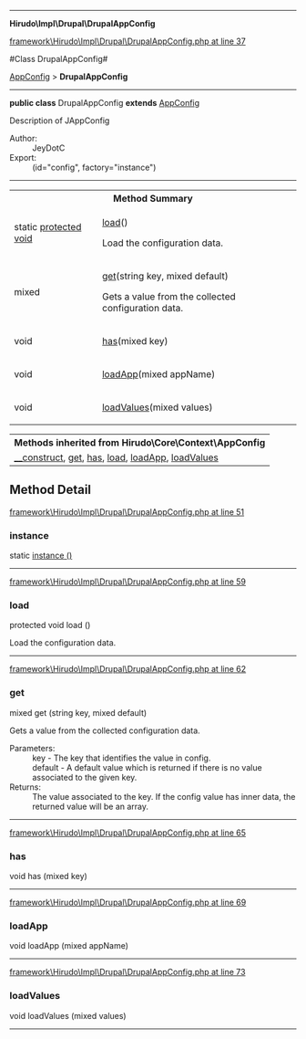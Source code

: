 

- - -

**Hirudo\Impl\Drupal\DrupalAppConfig**


<a href="https://github.com/JeyDotC/Hirudo/blob/master/framework/Hirudo/Impl/Drupal/DrupalAppConfig.php#L37" target='_blank'>framework\Hirudo\Impl\Drupal\DrupalAppConfig.php at line 37</a>

#Class DrupalAppConfig#

<a href="https://github.com/JeyDotC/Hirudo-docs/blob/master/Hirudo/Core/Context/AppConfig.md">AppConfig</a>
 &gt; **DrupalAppConfig**




- - -

<p><strong>public  class</strong> <span>DrupalAppConfig</span>
<strong>extends</strong> <a href="https://github.com/JeyDotC/Hirudo-docs/blob/master/Hirudo/Core/Context/AppConfig.md">AppConfig</a>

</p>

<div class="comment" id="overview_description"><p>Description of JAppConfig</p></div>

<dl>
<dt>Author:</dt>
<dd>JeyDotC</dd>
<dt>Export:</dt>
<dd>(id="config", factory="instance")</dd>
</dl>


<hr />

<table id="summary_method">
<tr><th colspan="2">Method Summary</th></tr>
<tr>
<td><span class='k'>static </span> <span class='nx'><a href='https://github.com/JeyDotC/Hirudo-docs/blob/master/Hirudo/Impl/Drupal/DrupalAppConfig.md>DrupalAppConfig</a></span></td>
<td class="description"><p class="name"><a href="#instance">instance</a>()</p><p class="description"></p></td>
</tr>
<tr>
<td><span class='k'>protected </span> <span class='nx'>void</span></td>
<td class="description"><p class="name"><a href="#load">load</a>()</p><p class="description">Load the configuration data.</p></td>
</tr>
<tr>
<td><span class='k'></span> <span class='nx'>mixed</span></td>
<td class="description"><p class="name"><a href="#get">get</a>(string key, mixed default)</p><p class="description">Gets a value from the collected configuration data.</p></td>
</tr>
<tr>
<td><span class='k'></span> <span class='nx'>void</span></td>
<td class="description"><p class="name"><a href="#has">has</a>(mixed key)</p><p class="description"></p></td>
</tr>
<tr>
<td><span class='k'></span> <span class='nx'>void</span></td>
<td class="description"><p class="name"><a href="#loadapp">loadApp</a>(mixed appName)</p></td>
</tr>
<tr>
<td><span class='k'></span> <span class='nx'>void</span></td>
<td class="description"><p class="name"><a href="#loadvalues">loadValues</a>(mixed values)</p><p class="description"></p></td>
</tr>
</table>

<table class="inherit">
<tr><th colspan="2">Methods inherited from Hirudo\Core\Context\AppConfig</th></tr>
<tr><td><a href="https://github.com/JeyDotC/Hirudo-docs/blob/master/Hirudo/Core/Context/AppConfig.md#__construct">__construct</a>, <a href="https://github.com/JeyDotC/Hirudo-docs/blob/master/Hirudo/Core/Context/AppConfig.md#get">get</a>, <a href="https://github.com/JeyDotC/Hirudo-docs/blob/master/Hirudo/Core/Context/AppConfig.md#has">has</a>, <a href="https://github.com/JeyDotC/Hirudo-docs/blob/master/Hirudo/Core/Context/AppConfig.md#load">load</a>, <a href="https://github.com/JeyDotC/Hirudo-docs/blob/master/Hirudo/Core/Context/AppConfig.md#loadapp">loadApp</a>, <a href="https://github.com/JeyDotC/Hirudo-docs/blob/master/Hirudo/Core/Context/AppConfig.md#loadvalues">loadValues</a></td></tr></table>

<h2 id="detail_method">Method Detail</h2>

<a href="https://github.com/JeyDotC/Hirudo/blob/master/framework/Hirudo/Impl/Drupal/DrupalAppConfig.php#L51" target='_blank'>framework\Hirudo\Impl\Drupal\DrupalAppConfig.php at line 51</a>

<h3 id="instance()">instance</h3>
<span class='k'>static </span> <span class='nx'><a href='https://github.com/JeyDotC/Hirudo-docs/blob/master/Hirudo/Impl/Drupal/DrupalAppConfig.md>DrupalAppConfig</a></span> <span class='nf'>instance</span> ()

<div class="details">
<p></p>
</div>

- - -


<a href="https://github.com/JeyDotC/Hirudo/blob/master/framework/Hirudo/Impl/Drupal/DrupalAppConfig.php#L59" target='_blank'>framework\Hirudo\Impl\Drupal\DrupalAppConfig.php at line 59</a>

<h3 id="load()">load</h3>
<span class='k'>protected </span> <span class='nx'>void</span> <span class='nf'>load</span> ()

<div class="details">
<p>Load the configuration data.</p>
</div>

- - -


<a href="https://github.com/JeyDotC/Hirudo/blob/master/framework/Hirudo/Impl/Drupal/DrupalAppConfig.php#L62" target='_blank'>framework\Hirudo\Impl\Drupal\DrupalAppConfig.php at line 62</a>

<h3 id="get()">get</h3>
<span class='k'></span> <span class='nx'>mixed</span> <span class='nf'>get</span> (string key, mixed default)

<div class="details">
<p>Gets a value from the collected configuration data.</p><dl>
<dt>Parameters:</dt>
<dd>key - The key that identifies the value in config.</dd>
<dd>default - A default value which is returned if there is no value associated to the given key.</dd>
<dt>Returns:</dt>
<dd>The value associated to the key. If the config value has inner data, the returned value will be an array.</dd>
</dl>

</div>

- - -


<a href="https://github.com/JeyDotC/Hirudo/blob/master/framework/Hirudo/Impl/Drupal/DrupalAppConfig.php#L65" target='_blank'>framework\Hirudo\Impl\Drupal\DrupalAppConfig.php at line 65</a>

<h3 id="has()">has</h3>
<span class='k'></span> <span class='nx'>void</span> <span class='nf'>has</span> (mixed key)

<div class="details">
<p></p>
</div>

- - -


<a href="https://github.com/JeyDotC/Hirudo/blob/master/framework/Hirudo/Impl/Drupal/DrupalAppConfig.php#L69" target='_blank'>framework\Hirudo\Impl\Drupal\DrupalAppConfig.php at line 69</a>

<h3 id="loadApp()">loadApp</h3>
<span class='k'></span> <span class='nx'>void</span> <span class='nf'>loadApp</span> (mixed appName)

<div class="details">

</div>

- - -


<a href="https://github.com/JeyDotC/Hirudo/blob/master/framework/Hirudo/Impl/Drupal/DrupalAppConfig.php#L73" target='_blank'>framework\Hirudo\Impl\Drupal\DrupalAppConfig.php at line 73</a>

<h3 id="loadValues()">loadValues</h3>
<span class='k'></span> <span class='nx'>void</span> <span class='nf'>loadValues</span> (mixed values)

<div class="details">
<p></p>
</div>

- - -

